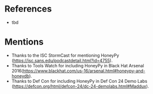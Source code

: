 # References

- tbd

# Mentions

- Thanks to the ISC StormCast for mentioning HoneyPy (https://isc.sans.edu/podcastdetail.html?id=4755).
- Thanks to Tools Watch for including HoneyPy in Black Hat Arsenal 2016(https://www.blackhat.com/us-16/arsenal.html#honeypy-and-honeydb).
- Thanks to Def Con for including HoneyPy in Def Con 24 Demo Labs (https://defcon.org/html/defcon-24/dc-24-demolabs.html#Maddux).